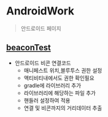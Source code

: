 # AndroidWork



> 안드로이드 페이지



## [beaconTest](./work/androidWork/beaconTest)

* 안드로이드 비콘 연결코드
  * 매니페스트 위치,블루투스 권한 설정
  * 액티비티내에서도 권한 확인필요
  * gradle에 라이브러리 추가
  * 라이브러리에 해당하는 파일 추가
  * 핸들러 설정하여 적용
  * 연결 및 비콘까지의 거리데이터 추출

